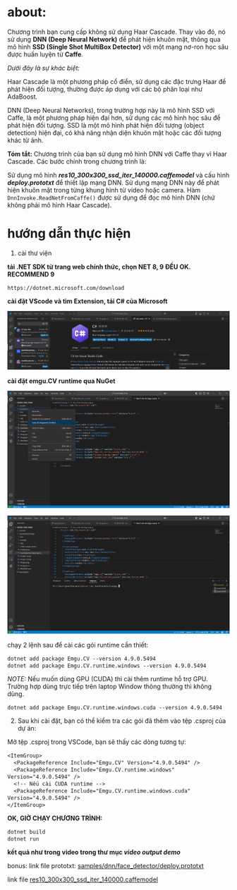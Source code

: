 # about: 
Chương trình bạn cung cấp không sử dụng Haar Cascade. Thay vào đó, nó sử dụng **DNN (Deep Neural Network)** để phát hiện khuôn mặt, thông qua mô hình **SSD (Single Shot MultiBox Detector)** với một mạng nơ-ron học sâu được huấn luyện từ **Caffe**.

_Dưới đây là sự khác biệt:_

Haar Cascade là một phương pháp cổ điển, sử dụng các đặc trưng Haar để phát hiện đối tượng, thường được áp dụng với các bộ phân loại như AdaBoost.

DNN (Deep Neural Networks), trong trường hợp này là mô hình SSD với Caffe, là một phương pháp hiện đại hơn, sử dụng các mô hình học sâu để phát hiện đối tượng. SSD là một mô hình phát hiện đối tượng (object detection) hiện đại, có khả năng nhận diện khuôn mặt hoặc các đối tượng khác từ ảnh.

**Tóm tắt:**
Chương trình của bạn sử dụng mô hình DNN với Caffe thay vì Haar Cascade. Các bước chính trong chương trình là:

Sử dụng mô hình **_res10_300x300_ssd_iter_140000.caffemodel_** và cấu hình **_deploy.prototxt_** để thiết lập mạng DNN.
Sử dụng mạng DNN này để phát hiện khuôn mặt trong từng khung hình từ video hoặc camera.
Hàm ```DnnInvoke.ReadNetFromCaffe()``` được sử dụng để đọc mô hình DNN (chứ không phải mô hình Haar Cascade).

# hướng dẫn thực hiện

1. cài thư viện

**tải .NET SDK từ trang web chính thức, chọn NET 8, 9 ĐỀU OK. RECOMMEND 9**
```
https://dotnet.microsoft.com/download
```
**cài đặt VScode và tìm Extension, tải C# của Microsoft**

![alt text](image.png)

**cài đặt emgu.CV runtime qua NuGet**

![alt text](image-2.png)

![alt text](image-3.png)

chạy 2 lệnh sau để cài các gói runtime cần thiết: 

```
dotnet add package Emgu.CV --version 4.9.0.5494
dotnet add package Emgu.CV.runtime.windows --version 4.9.0.5494
```

_NOTE:_ Nếu muốn dùng GPU (CUDA) thì cài thêm runtime hỗ trợ GPU. Trường hợp dùng trực tiếp trên laptop Window thông thường thì không dùng.
```
dotnet add package Emgu.CV.runtime.windows.cuda --version 4.9.0.5494
```

2. Sau khi cài đặt, bạn có thể kiểm tra các gói đã thêm vào tệp .csproj của dự án:

Mở tệp .csproj trong VSCode, bạn sẽ thấy các dòng tương tự:

```
<ItemGroup>
  <PackageReference Include="Emgu.CV" Version="4.9.0.5494" />
  <PackageReference Include="Emgu.CV.runtime.windows" Version="4.9.0.5494" />
  <!-- Nếu cài CUDA runtime -->
  <PackageReference Include="Emgu.CV.runtime.windows.cuda" Version="4.9.0.5494" />
</ItemGroup>

```

**OK, GIỜ CHẠY CHƯƠNG TRÌNH:**

```
dotnet build
dotnet run
```

**kết quả như trong video trong thư mục _video output demo_**

bonus: 
link file prototxt:
[samples/dnn/face_detector/deploy.prototxt](https://github.com/opencv/opencv/blob/master/samples/dnn/face_detector/deploy.prototxt)

link file 
[res10_300x300_ssd_iter_140000.caffemodel](https://github.com/opencv/opencv_3rdparty/blob/dnn_samples_face_detector_20170830/res10_300x300_ssd_iter_140000.caffemodel)
